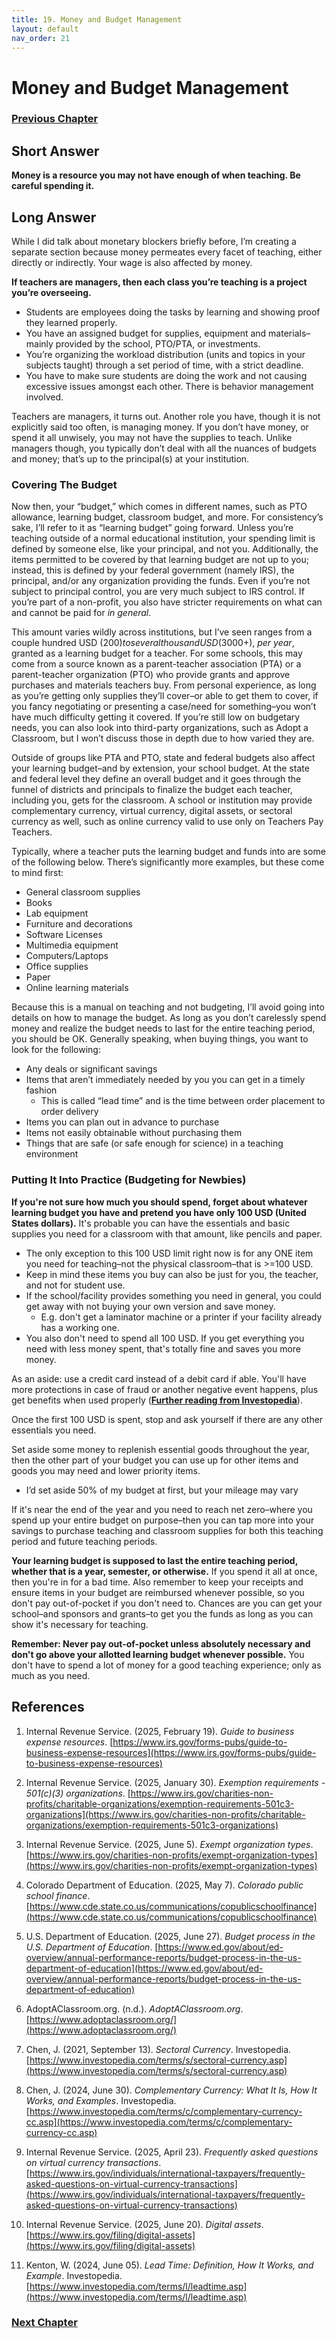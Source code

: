 ```yaml
---
title: 19. Money and Budget Management
layout: default
nav_order: 21
---
```

# Money and Budget Management

### [Previous Chapter](Z018_Maintaining_Your_Health.html)

## **Short Answer**

**Money is a resource you may not have enough of when teaching. Be careful spending it.**

## **Long Answer**

While I did talk about monetary blockers briefly before, I’m creating a separate section because money permeates every facet of teaching, either directly or indirectly. Your wage is also affected by money.

**If teachers are managers, then each class you’re teaching is a project you’re overseeing.**

- Students are employees doing the tasks by learning and showing proof they learned properly.
- You have an assigned budget for supplies, equipment and materials–mainly provided by the school, PTO/PTA, or investments.
- You’re organizing the workload distribution (units and topics in your subjects taught) through a set period of time, with a strict deadline.
- You have to make sure students are doing the work and not causing excessive issues amongst each other. There is behavior management involved.

Teachers are managers, it turns out. Another role you have, though it is not explicitly said too often, is managing money. If you don’t have money, or spend it all unwisely, you may not have the supplies to teach. Unlike managers though, you typically don’t deal with all the nuances of budgets and money; that’s up to the principal(s) at your institution.

### Covering The Budget
Now then, your “budget,” which comes in different names, such as PTO allowance, learning budget, classroom budget, and more. For consistency’s sake, I’ll refer to it as “learning budget” going forward. Unless you’re teaching outside of a normal educational institution, your spending limit is defined by someone else, like your principal, and not you. Additionally, the items permitted to be covered by that learning budget are not up to you; instead, this is defined by your federal government (namely IRS), the principal, and/or any organization providing the funds. Even if you’re not subject to principal control, you are very much subject to IRS control. If you’re part of a non-profit, you also have stricter requirements on what can and cannot be paid for *in general*.

This amount varies wildly across institutions, but I’ve seen ranges from a couple hundred USD ($200) to several thousand USD ($3000+), *per year*, granted as a learning budget for a teacher. For some schools, this may come from a source known as a parent-teacher association (PTA) or a parent-teacher organization (PTO) who provide grants and approve purchases and materials teachers buy. From personal experience, as long as you’re getting only supplies they’ll cover–or able to get them to cover, if you fancy negotiating or presenting a case/need for something–you won’t have much difficulty getting it covered. If you’re still low on budgetary needs, you can also look into third-party organizations, such as Adopt a Classroom, but I won’t discuss those in depth due to how varied they are.

Outside of groups like PTA and PTO, state and federal budgets also affect your learning budget–and by extension, your school budget. At the state and federal level they define an overall budget and it goes through the funnel of districts and principals to finalize the budget each teacher, including you, gets for the classroom. A school or institution may provide complementary currency, virtual currency, digital assets, or sectoral currency as well, such as online currency valid to use only on Teachers Pay Teachers.

Typically, where a teacher puts the learning budget and funds into are some of the following below. There’s significantly more examples, but these come to mind first:

- General classroom supplies
- Books
- Lab equipment
- Furniture and decorations
- Software Licenses
- Multimedia equipment
- Computers/Laptops
- Office supplies
- Paper
- Online learning materials

Because this is a manual on teaching and not budgeting, I’ll avoid going into details on how to manage the budget. As long as you don’t carelessly spend money and realize the budget needs to last for the entire teaching period, you should be OK. Generally speaking, when buying things, you want to look for the following:

- Any deals or significant savings
- Items that aren’t immediately needed by you you can get in a timely fashion
    - This is called “lead time” and is the time between order placement to order delivery
- Items you can plan out in advance to purchase
- Items not easily obtainable without purchasing them
- Things that are safe (or safe enough for science) in a teaching environment

### Putting It Into Practice (Budgeting for Newbies)

**If you're not sure how much you should spend, forget about whatever learning budget you have and pretend you have only 100 USD (United States dollars).** It's probable you can have the essentials and basic supplies you need for a classroom with that amount, like pencils and paper. 
- The only exception to this 100 USD limit right now is for any ONE item you need for teaching–not the physical classroom–that is >=100 USD.
- Keep in mind these items you buy can also be just for you, the teacher, and not for student use.
- If the school/facility provides something you need in general, you could get away with not buying your own version and save money.
  - E.g. don't get a laminator machine or a printer if your facility already has a working one. 
- You also don't need to spend all 100 USD. If you get everything you need with less money spent, that's totally fine and saves you more money.

As an aside: use a credit card instead of a debit card if able. You'll have more protections in case of fraud or another negative event happens, plus get benefits when used properly (**[Further reading from Investopedia](https://www.investopedia.com/articles/personal-finance/050214/credit-vs-debit-cards-which-better.asp)**).

Once the first 100 USD is spent, stop and ask yourself if there are any other essentials you need. 

Set aside some money to replenish essential goods throughout the year, then the other part of your budget you can use up for other items and goods you may need and lower priority items. 
- I’d set aside 50% of my budget at first, but your mileage may vary 

If it's near the end of the year and you need to reach net zero–where you spend up your entire budget on purpose–then you can tap more into your savings to purchase teaching and classroom supplies for both this teaching period and future teaching periods.

**Your learning budget is supposed to last the entire teaching period, whether that is a year, semester, or otherwise.** If you spend it all at once, then you're in for a bad time. Also remember to keep your receipts and ensure items in your budget are reimbursed whenever possible, so you don't pay out-of-pocket if you don't need to. Chances are you can get your school–and sponsors and grants–to get you the funds as long as you can show it's necessary for teaching.

**Remember: Never pay out-of-pocket unless absolutely necessary and don't go above your allotted learning budget whenever possible.** You don't have to spend a lot of money for a good teaching experience; only as much as you need.

## References

1. Internal Revenue Service. (2025, February 19). *Guide to business expense resources*. [https://www.irs.gov/forms-pubs/guide-to-business-expense-resources](https://www.irs.gov/forms-pubs/guide-to-business-expense-resources)

2. Internal Revenue Service. (2025, January 30). *Exemption requirements - 501(c)(3) organizations*. [https://www.irs.gov/charities-non-profits/charitable-organizations/exemption-requirements-501c3-organizations](https://www.irs.gov/charities-non-profits/charitable-organizations/exemption-requirements-501c3-organizations)

3. Internal Revenue Service. (2025, June 5). *Exempt organization types*. [https://www.irs.gov/charities-non-profits/exempt-organization-types](https://www.irs.gov/charities-non-profits/exempt-organization-types)

4. Colorado Department of Education. (2025, May 7). *Colorado public school finance*. [https://www.cde.state.co.us/communications/copublicschoolfinance](https://www.cde.state.co.us/communications/copublicschoolfinance)

5. U.S. Department of Education. (2025, June 27). *Budget process in the U.S. Department of Education*. [https://www.ed.gov/about/ed-overview/annual-performance-reports/budget-process-in-the-us-department-of-education](https://www.ed.gov/about/ed-overview/annual-performance-reports/budget-process-in-the-us-department-of-education)

6. AdoptAClassroom.org. (n.d.). *AdoptAClassroom.org*. [https://www.adoptaclassroom.org/](https://www.adoptaclassroom.org/)

7. Chen, J. (2021, September 13). *Sectoral Currency*. Investopedia. [https://www.investopedia.com/terms/s/sectoral-currency.asp](https://www.investopedia.com/terms/s/sectoral-currency.asp)

8. Chen, J. (2024, June 30). *Complementary Currency: What It Is, How It Works, and Examples*. Investopedia. [https://www.investopedia.com/terms/c/complementary-currency-cc.asp](https://www.investopedia.com/terms/c/complementary-currency-cc.asp)

9. Internal Revenue Service. (2025, April 23). *Frequently asked questions on virtual currency transactions*. [https://www.irs.gov/individuals/international-taxpayers/frequently-asked-questions-on-virtual-currency-transactions](https://www.irs.gov/individuals/international-taxpayers/frequently-asked-questions-on-virtual-currency-transactions)

10. Internal Revenue Service. (2025, June 20). *Digital assets*. [https://www.irs.gov/filing/digital-assets](https://www.irs.gov/filing/digital-assets)

11. Kenton, W. (2024, June 05). *Lead Time: Definition, How It Works, and Example*. Investopedia. [https://www.investopedia.com/terms/l/leadtime.asp](https://www.investopedia.com/terms/l/leadtime.asp)

### [Next Chapter](Z020_The_Use_Of_AI.html)